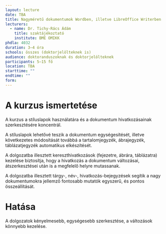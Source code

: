 ```yaml
---
layout: lecture
date: TBA
title: Nagyméretű dokumentumok Wordben, illetve LibreOffice Writerben
lecturers:
  - name: Dr. Tichy-Rács Ádám
    title: szaktájékoztató
    institute: BME OMIKK
phdla: 4032
duration: 3–4 óra
schools: összes (doktorjelölteknek is)
audience: doktoranduszoknak és doktorjelölteknek
participants: 5–15 fő
location: TBA
starttime: ""
endtime: ""
form: 
---
```


# A kurzus ismertetése

A kurzus a stíluslapok használatára és a dokumentum hivatkozásainak szerkesztésére koncentrál.

A stíluslapok lehetővé teszik a dokumentum egységesítését, illetve következetes módosítását továbbá a tartalomjegyzék, ábrajegyzék, táblázatjegyzék automatikus elkészítését.

A dolgozatba illesztett kereszthivatkozások (fejezetre, ábrára, táblázatra) kezelése biztosítja, hogy a hivatkozás a dokumentum változásai, átszerkesztései után is a megfelelő helyre mutassanak.

A dolgozatba illesztett tárgy-, név-, hivatkozás-bejegyzések segítik a nagy dokumentumokra jellemző fontosabb mutatók egyszerű, és pontos összeállítását.

# Hatása

A dolgozatok kényelmesebb, egységesebb szerkesztése, a változások könnyebb kezelése.

